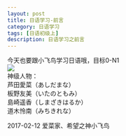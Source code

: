 ```yaml
---
layout: post
title: 日语学习-前言
category: 日语学习
tags: [日语初级上]
description: 日语学习之前言
---
```


今天也要跟小飞鸟学习日语哦，目标0-N1  
![](https://ooo.0o0.ooo/2017/06/16/59439e80aa6e0.jpg)  
神级人物：  
芦田愛菜（あしだまな）  
板野友美（いたのともみ）  
島崎遥香（しまざきはるか）  
道木怜南（みちきれな）  

2017-02-12
爱菜家、希望之神小飞鸟


